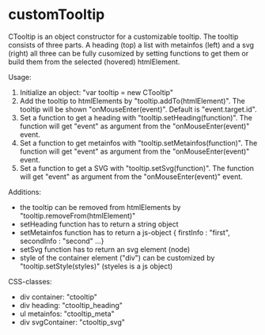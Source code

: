 # customTooltip

CTooltip is an object constructor for a customizable tooltip. The tooltip consists of three parts. A heading (top) a list with metainfos (left) and a svg (right) all three can be fully cusomized by setting functions to get them or build them from the selected (hovered) htmlElement.

Usage:

1. Initialize an object: "var tooltip = new CTooltip"
2. Add the tooltip to htmlElements by "tooltip.addTo(htmlElement)". The tooltip will be shown "onMouseEnter(event)". Default is "event.target.id".
3. Set a function to get a heading with "tooltip.setHeading(function)". The function will get "event" as argument from the "onMouseEnter(event)" event.
4. Set a function to get metainfos with "tooltip.setMetainfos(function)". The function will get "event" as argument from the "onMouseEnter(event)" event.
5. Set a function to get a SVG with "tooltip.setSvg(function)". The function will get "event" as argument from the "onMouseEnter(event)" event.

Additions:
- the tooltip can be removed from htmlElements by "tooltip.removeFrom(htmlElement)"
- setHeading function has to return a string object
- setMetainfos function has to return a js-object { firstInfo : "first", secondInfo : "second" ...}
- setSvg function has to return an svg element (node)
- style of the container element ("div") can be customized by "tooltip.setStyle(styles)" (styeles is a js object)

CSS-classes:
- div container: "ctooltip"
- div heading: "ctooltip_heading"
- ul metainfos: "ctooltip_meta"
- div svgContainer: "ctooltip_svg"